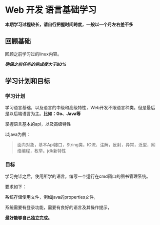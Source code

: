 # Web 开发 语言基础学习

**本期学习过程较长，请自行把握时间跨度，一般以一个月左右差不多**

## 回顾基础

回顾之前学习过的linux内容。

***确保之前任务的完成度大于80%***

## 学习计划和目标

### 学习计划

学习语言基础，以及语言的中级和高级特性，Web开发不限语言种类。但是最后是以后端语言为主。**比如：Go、Java等**

掌握语言基本的api，以及高级特性

以java为例：

> 面向对象，基本Api接口，String类，IO流，注解，反射，异常，泛型，网络编程，枚举。jdk新特性

### 目标

学习完毕之后，使用所学的语言，编写一个运行在cmd窗口的图书管理系统。

要求如下：

系统存储使用文件，例如java的properties文件，

系统需要有登录功能，需要有良好的语言及其操作提示，

**最好能够自己独立完成。**





